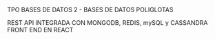 TPO BASES DE DATOS 2 - BASES DE DATOS POLIGLOTAS

REST API INTEGRADA CON MONGODB, REDIS, mySQL y CASSANDRA
FRONT END EN REACT
